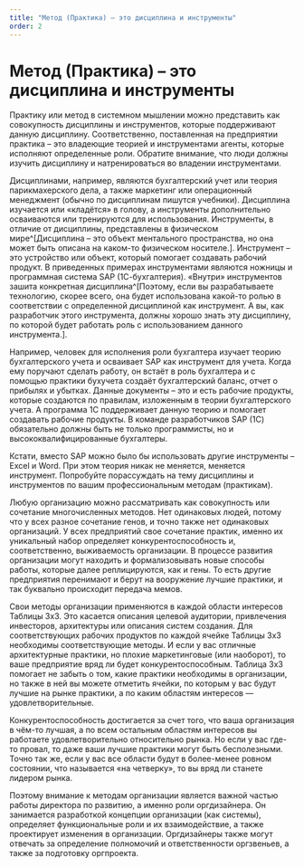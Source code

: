 ```yaml
---
title: "Метод (Практика) – это дисциплина и инструменты"
order: 2
---
```


# Метод (Практика) – это дисциплина и инструменты

Практику или метод в системном мышлении можно представить как совокупность дисциплины и инструментов, которые поддерживают данную дисциплину. Соответственно, поставленная на предприятии практика – это владеющие теорией и инструментами агенты, которые исполняют определенные роли. Обратите внимание, что люди должны изучить дисциплину и натренироваться во владении инструментами.

Дисциплинами, например, являются бухгалтерский учет или теория парикмахерского дела, а также маркетинг или операционный менеджмент (обычно по дисциплинам пишутся учебники). Дисциплина изучается или «кладётся» в голову, а инструменты дополнительно осваиваются или тренируются для использования. Инструменты, в отличие от дисциплины, представлены в физическом мире^[Дисциплина – это объект ментального пространства, но она может быть описана на каком-то физическом носителе.]. Инструмент – это устройство или объект, который помогает создавать рабочий продукт. В приведенных примерах инструментами являются ножницы и программная система SAP (1С-бухгалтерия). «Внутри» инструментов зашита конкретная дисциплина^[Поэтому, если вы разрабатываете технологию, скорее всего, она будет использована какой-то ролью в соответствии с определенной дисциплиной как инструмент. А вы, как разработчик этого инструмента, должны хорошо знать эту дисциплину, по которой будет работать роль с использованием данного инструмента.].

Например, человек для исполнения роли бухгалтера изучает теорию бухгалтерского учета и осваивает SAP как инструмент для учета. Когда ему поручают сделать работу, он встаёт в роль бухгалтера и с помощью практики бухучета создаёт бухгалтерский баланс, отчет о прибылях и убытках. Данные документы – это и есть рабочие продукты, которые создаются по правилам, изложенным в теории бухгалтерского учета. А программа 1С поддерживает данную теорию и помогает создавать рабочие продукты. В команде разработчиков SAP (1С) обязательно должны быть не только программисты, но и высококвалифицированные бухгалтеры.

Кстати, вместо SAP можно было бы использовать другие инструменты – Excel и Word. При этом теория никак не меняется, меняется инструмент. Попробуйте порассуждать на тему дисциплины и инструментов по вашим профессиональным методам (практикам).

Любую организацию можно рассматривать как совокупность или сочетание многочисленных методов. Нет одинаковых людей, потому что у всех разное сочетание генов, и точно также нет одинаковых организаций. У всех предприятий свое сочетание практик, именно их уникальный набор определяет конкурентоспособность и, соответственно, выживаемость организации. В процессе развития организации могут находить и формализовывать новые способы работы, которые далее реплицируются, как и гены. То есть другие предприятия перенимают и берут на вооружение лучшие практики, и так буквально происходит передача мемов.

Свои методы организации применяются в каждой области интересов Таблицы 3х3. Это касается описания целевой аудитории, привлечения инвесторов, архитектуры или описания систем создания. Для соответствующих рабочих продуктов по каждой ячейке Таблицы 3х3 необходимы соответствующие методы. И если у вас отличные архитектурные практики, но плохие маркетинговые (или наоборот), то ваше предприятие вряд ли будет конкурентоспособным. Таблица 3х3 помогает не забыть о том, какие практики необходимы в организации, но также в ней вы можете отметить ячейки, по которым у вас будут лучшие на рынке практики, а по каким областям интересов — удовлетворительные.

Конкурентоспособность достигается за счет того, что ваша организация в чём-то лучшая, а по всем остальным областям интересов вы работаете удовлетворительно относительно рынка. Но если у вас где-то провал, то даже ваши лучшие практики могут быть бесполезными. Точно так же, если у вас все области будут в более-менее ровном состоянии, что называется «на четверку», то вы вряд ли станете лидером рынка.

Поэтому внимание к методам организации является важной частью работы директора по развитию, а именно роли оргдизайнера. Он занимается разработкой концепции организации (как системы), определяет функциональные роли и их взаимодействие, а также проектирует изменения в организации. Оргдизайнеры также могут отвечать за определение полномочий и ответственности оргзвеньев, а также за подготовку оргпроекта.

